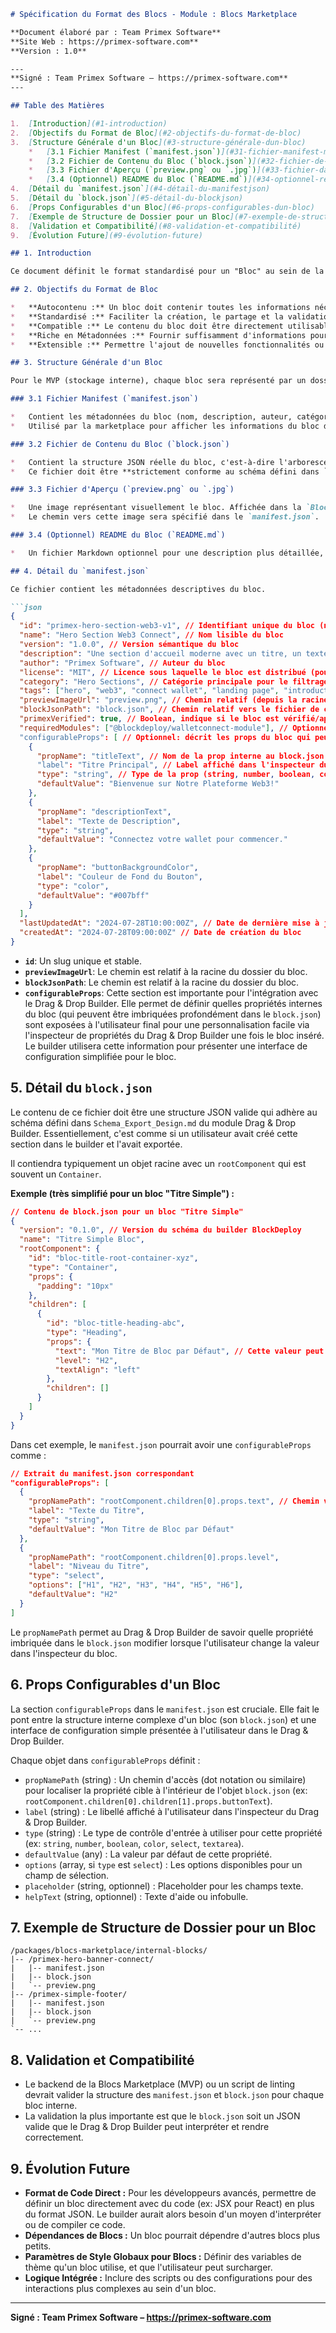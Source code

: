 ```markdown
# Spécification du Format des Blocs - Module : Blocs Marketplace

**Document élaboré par : Team Primex Software**
**Site Web : https://primex-software.com**
**Version : 1.0**

---
**Signé : Team Primex Software – https://primex-software.com**
---

## Table des Matières

1.  [Introduction](#1-introduction)
2.  [Objectifs du Format de Bloc](#2-objectifs-du-format-de-bloc)
3.  [Structure Générale d'un Bloc](#3-structure-générale-dun-bloc)
    *   [3.1 Fichier Manifest (`manifest.json`)](#31-fichier-manifest-manifestjson)
    *   [3.2 Fichier de Contenu du Bloc (`block.json`)](#32-fichier-de-contenu-du-bloc-blockjson)
    *   [3.3 Fichier d'Aperçu (`preview.png` ou `.jpg`)](#33-fichier-daperçu-previewpng-ou-jpg)
    *   [3.4 (Optionnel) README du Bloc (`README.md`)](#34-optionnel-readme-du-bloc-readmemd)
4.  [Détail du `manifest.json`](#4-détail-du-manifestjson)
5.  [Détail du `block.json`](#5-détail-du-blockjson)
6.  [Props Configurables d'un Bloc](#6-props-configurables-dun-bloc)
7.  [Exemple de Structure de Dossier pour un Bloc](#7-exemple-de-structure-de-dossier-pour-un-bloc)
8.  [Validation et Compatibilité](#8-validation-et-compatibilité)
9.  [Évolution Future](#9-évolution-future)

## 1. Introduction

Ce document définit le format standardisé pour un "Bloc" au sein de la Blocs Marketplace de BlockDeploy. Un Bloc est une collection de composants et de configurations, réutilisable et importable dans le Drag & Drop Builder. Ce format assure la cohérence, la découvrabilité et la compatibilité des blocs.

## 2. Objectifs du Format de Bloc

*   **Autocontenu :** Un bloc doit contenir toutes les informations nécessaires pour être affiché dans la marketplace et utilisé dans le builder.
*   **Standardisé :** Faciliter la création, le partage et la validation des blocs.
*   **Compatible :** Le contenu du bloc doit être directement utilisable par le Drag & Drop Builder (basé sur le `Schema_Export_Design.md` de celui-ci).
*   **Riche en Métadonnées :** Fournir suffisamment d'informations pour la recherche, le filtrage et l'affichage dans la marketplace.
*   **Extensible :** Permettre l'ajout de nouvelles fonctionnalités ou types de contenu à l'avenir.

## 3. Structure Générale d'un Bloc

Pour le MVP (stockage interne), chaque bloc sera représenté par un dossier. Ce dossier contiendra plusieurs fichiers :

### 3.1 Fichier Manifest (`manifest.json`)

*   Contient les métadonnées du bloc (nom, description, auteur, catégorie, image d'aperçu, etc.).
*   Utilisé par la marketplace pour afficher les informations du bloc dans la galerie et la page de détail.

### 3.2 Fichier de Contenu du Bloc (`block.json`)

*   Contient la structure JSON réelle du bloc, c'est-à-dire l'arborescence des composants et leurs propriétés.
*   Ce fichier doit être **strictement conforme au schéma défini dans `Schema_Export_Design.md`** du module Drag & Drop Builder, comme s'il s'agissait d'un design exporté par le builder lui-même (potentiellement avec un seul `rootComponent` représentant le bloc).

### 3.3 Fichier d'Aperçu (`preview.png` ou `.jpg`)

*   Une image représentant visuellement le bloc. Affichée dans la `BlockCard` et la `BlockDetailView` de la marketplace.
*   Le chemin vers cette image sera spécifié dans le `manifest.json`.

### 3.4 (Optionnel) README du Bloc (`README.md`)

*   Un fichier Markdown optionnel pour une description plus détaillée, des instructions d'utilisation spécifiques ou des notes pour les développeurs.

## 4. Détail du `manifest.json`

Ce fichier contient les métadonnées descriptives du bloc.

```json
{
  "id": "primex-hero-section-web3-v1", // Identifiant unique du bloc (namespace-nom-version)
  "name": "Hero Section Web3 Connect", // Nom lisible du bloc
  "version": "1.0.0", // Version sémantique du bloc
  "description": "Une section d'accueil moderne avec un titre, un texte descriptif et un bouton de connexion wallet.",
  "author": "Primex Software", // Auteur du bloc
  "license": "MIT", // Licence sous laquelle le bloc est distribué (pour blocs internes ou futurs blocs communautaires)
  "category": "Hero Sections", // Catégorie principale pour le filtrage (ex: Headers, Footers, Sections de Contenu, Interactions Web3)
  "tags": ["hero", "web3", "connect wallet", "landing page", "introduction"], // Mots-clés pour la recherche
  "previewImageUrl": "preview.png", // Chemin relatif (depuis la racine du dossier du bloc) vers l'image d'aperçu
  "blockJsonPath": "block.json", // Chemin relatif vers le fichier de contenu du bloc
  "primexVerified": true, // Boolean, indique si le bloc est vérifié/approuvé par Primex (pour futurs blocs communautaires)
  "requiredModules": ["@blockdeploy/walletconnect-module"], // Optionnel: liste des modules BlockDeploy dont ce bloc dépend pour fonctionner correctement
  "configurableProps": [ // Optionnel: décrit les props du bloc qui peuvent être facilement modifiées par l'utilisateur dans le D&D Builder
    {
      "propName": "titleText", // Nom de la prop interne au block.json (ex: rootComponent.children[0].props.text)
      "label": "Titre Principal", // Label affiché dans l'inspecteur du D&D Builder
      "type": "string", // Type de la prop (string, number, boolean, color, etc.)
      "defaultValue": "Bienvenue sur Notre Plateforme Web3!"
    },
    {
      "propName": "descriptionText",
      "label": "Texte de Description",
      "type": "string",
      "defaultValue": "Connectez votre wallet pour commencer."
    },
    {
      "propName": "buttonBackgroundColor",
      "label": "Couleur de Fond du Bouton",
      "type": "color",
      "defaultValue": "#007bff"
    }
  ],
  "lastUpdatedAt": "2024-07-28T10:00:00Z", // Date de dernière mise à jour du bloc
  "createdAt": "2024-07-28T09:00:00Z" // Date de création du bloc
}
```

*   **`id`**: Un slug unique et stable.
*   **`previewImageUrl`**: Le chemin est relatif à la racine du dossier du bloc.
*   **`blockJsonPath`**: Le chemin est relatif à la racine du dossier du bloc.
*   **`configurableProps`**: Cette section est importante pour l'intégration avec le Drag & Drop Builder. Elle permet de définir quelles propriétés internes du bloc (qui peuvent être imbriquées profondément dans le `block.json`) sont exposées à l'utilisateur final pour une personnalisation facile via l'inspecteur de propriétés du Drag & Drop Builder une fois le bloc inséré. Le builder utilisera cette information pour présenter une interface de configuration simplifiée pour le bloc.

## 5. Détail du `block.json`

Le contenu de ce fichier doit être une structure JSON valide qui adhère au schéma défini dans `Schema_Export_Design.md` du module Drag & Drop Builder. Essentiellement, c'est comme si un utilisateur avait créé cette section dans le builder et l'avait exportée.

Il contiendra typiquement un objet racine avec un `rootComponent` qui est souvent un `Container`.

**Exemple (très simplifié pour un bloc "Titre Simple") :**
```json
// Contenu de block.json pour un bloc "Titre Simple"
{
  "version": "0.1.0", // Version du schéma du builder BlockDeploy
  "name": "Titre Simple Bloc",
  "rootComponent": {
    "id": "bloc-title-root-container-xyz",
    "type": "Container",
    "props": {
      "padding": "10px"
    },
    "children": [
      {
        "id": "bloc-title-heading-abc",
        "type": "Heading",
        "props": {
          "text": "Mon Titre de Bloc par Défaut", // Cette valeur peut être référencée par configurableProps
          "level": "H2",
          "textAlign": "left"
        },
        "children": []
      }
    ]
  }
}
```
Dans cet exemple, le `manifest.json` pourrait avoir une `configurableProps` comme :
```json
// Extrait du manifest.json correspondant
"configurableProps": [
  {
    "propNamePath": "rootComponent.children[0].props.text", // Chemin vers la propriété dans block.json
    "label": "Texte du Titre",
    "type": "string",
    "defaultValue": "Mon Titre de Bloc par Défaut"
  },
  {
    "propNamePath": "rootComponent.children[0].props.level",
    "label": "Niveau du Titre",
    "type": "select",
    "options": ["H1", "H2", "H3", "H4", "H5", "H6"],
    "defaultValue": "H2"
  }
]
```
Le `propNamePath` permet au Drag & Drop Builder de savoir quelle propriété imbriquée dans le `block.json` modifier lorsque l'utilisateur change la valeur dans l'inspecteur du bloc.

## 6. Props Configurables d'un Bloc

La section `configurableProps` dans le `manifest.json` est cruciale. Elle fait le pont entre la structure interne complexe d'un bloc (son `block.json`) et une interface de configuration simple présentée à l'utilisateur dans le Drag & Drop Builder.

Chaque objet dans `configurableProps` définit :
*   `propNamePath` (string) : Un chemin d'accès (dot notation ou similaire) pour localiser la propriété cible à l'intérieur de l'objet `block.json` (ex: `rootComponent.children[0].children[1].props.buttonText`).
*   `label` (string) : Le libellé affiché à l'utilisateur dans l'inspecteur du Drag & Drop Builder.
*   `type` (string) : Le type de contrôle d'entrée à utiliser pour cette propriété (ex: `string`, `number`, `boolean`, `color`, `select`, `textarea`).
*   `defaultValue` (any) : La valeur par défaut de cette propriété.
*   `options` (array, si `type` est `select`) : Les options disponibles pour un champ de sélection.
*   `placeholder` (string, optionnel) : Placeholder pour les champs texte.
*   `helpText` (string, optionnel) : Texte d'aide ou infobulle.

## 7. Exemple de Structure de Dossier pour un Bloc

```
/packages/blocs-marketplace/internal-blocks/
|-- /primex-hero-banner-connect/
|   |-- manifest.json
|   |-- block.json
|   `-- preview.png
|-- /primex-simple-footer/
|   |-- manifest.json
|   |-- block.json
|   `-- preview.png
`-- ...
```

## 8. Validation et Compatibilité

*   Le backend de la Blocs Marketplace (MVP) ou un script de linting devrait valider la structure des `manifest.json` et `block.json` pour chaque bloc interne.
*   La validation la plus importante est que le `block.json` soit un JSON valide que le Drag & Drop Builder peut interpréter et rendre correctement.

## 9. Évolution Future

*   **Format de Code Direct :** Pour les développeurs avancés, permettre de définir un bloc directement avec du code (ex: JSX pour React) en plus du format JSON. Le builder aurait alors besoin d'un moyen d'interpréter ou de compiler ce code.
*   **Dépendances de Blocs :** Un bloc pourrait dépendre d'autres blocs plus petits.
*   **Paramètres de Style Globaux pour Blocs :** Définir des variables de thème qu'un bloc utilise, et que l'utilisateur peut surcharger.
*   **Logique Intégrée :** Inclure des scripts ou des configurations pour des interactions plus complexes au sein d'un bloc.

---
**Signé : Team Primex Software – https://primex-software.com**
```
